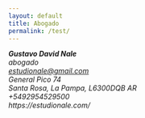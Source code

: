 ```yaml
---  
layout: default
title: Abogado
permalink: /test/
---  
```

<address><div class="vcard">
<!--img style="float: right; margin-left: 5px" src="https://estudionale.com/images/logo.svg" alt="Gustavo Nale" class="photo"/-->
    <strong>
        <span class="fn n">
        <span class="given-name">Gustavo</span>
        <span class="additional-name">David</span>
        <span class="family-name">Nale</span>
        </span>
        </strong>
    <em>
        <div class="org">abogado</div>
    </em>
    <a class="email" href="mailto:estudionale@gmail.com">estudionale@gmail.com</a>
    <div class="adr">
    <div class="street-address">General Pico 74</div>
        <span class="locality">Santa Rosa</span>, 
        <span class="region">La Pampa</span>,
        <span class="postal-code">L6300DQB</span>
        <span class="country-name">AR</span>
    </div>
    <div class="tel">+5492954529500</div>
    <div class="url">https://estudionale.com/</div>
